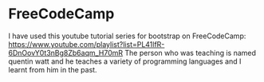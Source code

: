 # FreeCodeCamp
I have used this youtube tutorial series for bootstrap on FreeCodeCamp: https://www.youtube.com/playlist?list=PL41lfR-6DnOovY0t3nBg8Zb6aqm_H70mR
The person who was teaching is named quentin watt and he teaches a variety of programming languages and I learnt from him in the past.
